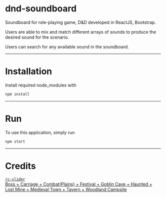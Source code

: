 # dnd-soundboard

Soundboard for role-playing game, D&amp;D developed in ReactJS, Bootstrap.

Users are able to mix and match different arrays of sounds to produce the desired sound for the scenario. 

Users can search for any available sound in the soundboard.

---

# Installation
Install required node_modules with
```` bash
npm install
````

---

# Run 
To use this application, simply run
```` bash 
npm start
````

---

# Credits 
[`rc-slider`](//github.com/schrodinger/rc-slider)  
[Boss + Carriage + Combat(Plains) + Festival + Goblin Cave + Haunted + Lost Mine + Medieval Town + Tavern + Woodland Campsite](//tabletopaudio.com)
